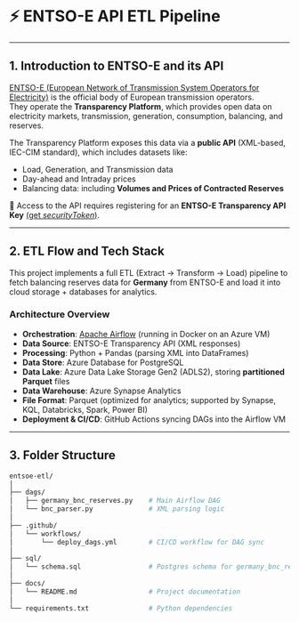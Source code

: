# ⚡ ENTSO-E API ETL Pipeline

---

## 1. Introduction to ENTSO-E and its API

[ENTSO-E (European Network of Transmission System Operators for Electricity)](https://www.entsoe.eu/) is the official body of European transmission operators.  
They operate the **Transparency Platform**, which provides open data on electricity markets, transmission, generation, consumption, balancing, and reserves.  

The Transparency Platform exposes this data via a **public API** (XML-based, IEC-CIM standard), which includes datasets like:

- Load, Generation, and Transmission data  
- Day-ahead and Intraday prices  
- Balancing data: including **Volumes and Prices of Contracted Reserves**  

🔑 Access to the API requires registering for an **ENTSO-E Transparency API Key** [(get *securityToken*)](https://transparencyplatform.zendesk.com/hc/en-us/articles/12845911031188-How-to-get-security-token).

---

## 2. ETL Flow and Tech Stack

This project implements a full ETL (Extract → Transform → Load) pipeline to fetch balancing reserves data for **Germany** from ENTSO-E and load it into cloud storage + databases for analytics.

### Architecture Overview

- **Orchestration**: [Apache Airflow](https://airflow.apache.org/) (running in Docker on an Azure VM)  
- **Data Source**: ENTSO-E Transparency API (XML responses)  
- **Processing**: Python + Pandas (parsing XML into DataFrames)  
- **Data Store**: Azure Database for PostgreSQL  
- **Data Lake**: Azure Data Lake Storage Gen2 (ADLS2), storing **partitioned Parquet** files
- **Data Warehouse**: Azure Synapse Analytics
- **File Format**: Parquet (optimized for analytics; supported by Synapse, KQL, Databricks, Spark, Power BI)  
- **Deployment & CI/CD**: GitHub Actions syncing DAGs into the Airflow VM  

---

## 3. Folder Structure

```bash
entsoe-etl/
│
├── dags/
│   ├── germany_bnc_reserves.py    # Main Airflow DAG
│   └── bnc_parser.py              # XML parsing logic
│
├── .github/
│   └── workflows/
│       └── deploy_dags.yml        # CI/CD workflow for DAG sync
│
├── sql/
│   └── schema.sql                 # Postgres schema for germany_bnc_reserves
│
├── docs/
│   └── README.md                  # Project documentation
│
└── requirements.txt               # Python dependencies
```
